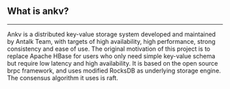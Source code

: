 ## What is ankv?
---------------------------------
Ankv is a distributed key-value storage system developed and maintained by Antalk Team, with targets of high availability, high performance, strong consistency and ease of use. The original motivation of this project is to replace Apache HBase for users who only need simple key-value schema but require low latency and high availability. It is based on the open source brpc framework, and uses modified RocksDB as underlying storage engine. The consensus algorithm it uses is raft.
